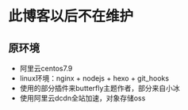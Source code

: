# 此博客以后不在维护
## 原环境
* 阿里云centos7.9
* linux环境：nginx + nodejs + hexo + git_hooks
* 使用的部分插件来butterfly主题作者，部分来自小冰
* 使用阿里云dcdn全站加速，对象存储oss
